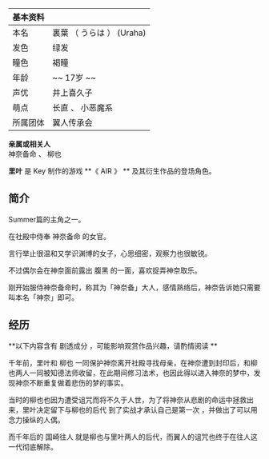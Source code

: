 |  **基本资料**  ||
|---|---|
|本名  |  裏葉  （  うらは  ）  (Uraha)   |
|发色  |  绿发   |
|瞳色  |  褐瞳   |
|年龄  |  ~~ 17岁  ~~  |
|声优  |  井上喜久子   |
|萌点  |  长直  、  小恶魔系   |
|所属团体  |  翼人传承会   |
**亲属或相关人**  
神奈备命  、  柳也  
  
**里叶** 是  Key  制作的游戏 **《 AIR  》 ** 及其衍生作品的登场角色。

##  简介

Summer篇的主角之一。

在社殿中侍奉  神奈备命  的女官。

言行举止很温和又学识渊博的女子，心思细密，观察力也很敏锐。

不过偶尔会在神奈面前露出  腹黑  的一面，喜欢捉弄神奈取乐。

刚开始服侍神奈备命时，称其为「神奈备」大人，感情熟络后，神奈告诉她只需要叫本名「神奈」即可。

##  经历

**以下内容含有 剧透成分  ，可能影响观赏作品兴趣，请酌情阅读 **

千年前，里叶和  柳也
一同保护神奈离开社殿寻找母亲，在神奈遭到封印后，和柳也两人一同被知德法师收留，在此期间修习法术，也因此得以进入神奈的梦中，发现神奈不断重复做着悲伤的梦的事实。

当时的柳也也因为遭受诅咒而将不久于人世，为了将神奈从悲剧的命运中拯救出来，里叶决定留下与柳也的后代  到了实战才承认自己是第一次
，并做出了可以用念力操纵的人偶。

而千年后的  国崎往人  就是柳也与里叶两人的后代，而翼人的诅咒也终于在往人这一代彻底解除。